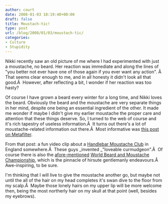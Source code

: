 ```yaml
---
author: court
date: 2008-01-03 18:19:40+00:00
draft: false
title: Moustach-tic!
type: post
url: /blog/2008/01/03/moustach-tic/
categories:
- Culture
- Stupidity
---
```


Nikki recently saw an old picture of me where I had experimented with just a moustache, no beard.  Her reaction was immediate and along the lines of "you better not ever have one of those again if you ever want any action". Â  That seems clear enough to me, and in all honesty it didn't look all that good.Â  However, after reflecting a bit, I wonder if her reaction was too hasty?

Of course I have grown a beard every winter for a long time, and Nikki loves the beard.  Obviously the beard and the moustache are very separate things in her mind, despite one being an essential ingredient of the other.  It made me wonder if maybe I didn't give my earlier moustache the proper care and attention that these things deserve.  So, I turned to the web of course and it's rich tapestry of useless information.Â  It turns out there's a lot of moustache-related information out there.Â  Most informative was [this post on Metafilter](http://www.metafilter.com/67795/How-to-grow-and-maintain-the-perfect-handlebar-moustache).

From that post: a fun video clip about a [Handlebar Moustache Club](http://www.youtube.com/watch?v=uKcH9dXkzR4) in England somewhere.Â  These guys _invented _"loveable curmudgeon".Â  Of course there is also the [afore-mentioned](http://www.vallentyne.com/blog/2005/06/24/world-beard-moustache-championships/) [World Beard and Moustache Championship](http://www.worldbeardchampionships.com/), which is the pinnacle of hirsute gentlemanly endeavours.Â  Awe-inspiring, to be sure.

I'm thinking that I will live to give the moustache another go, but maybe not until the all of the hair on my head completes it's swan dive to the floor from my scalp.Â  Maybe those lonely hairs on my upper lip will be more welcome then, being the most northerly hair on my skull at that point (well, besides my eyebrows).
